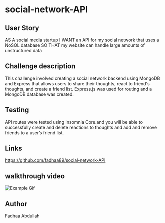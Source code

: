 # social-network-API

## User Story
AS A social media startup
I WANT an API for my social network that uses a NoSQL database
SO THAT my website can handle large amounts of unstructured data

##  Challenge description 
This challenge involved creating a social network backend using MongoDB and Express that allows users to share their thoughts, react to friend's thoughts, and create a friend list. 
Express.js was used for routing and a MongoDB database was created.

## Testing 
API routes were tested using Insomnia Core.and you will be able to successfully create and delete reactions to thoughts and add and remove friends to a user’s friend list.


## Links
https://github.com/fadhaa89/social-network-API

## walkthrough video
![Example Gif](./assets/example2.gif)

## Author
Fadhaa Abdullah  